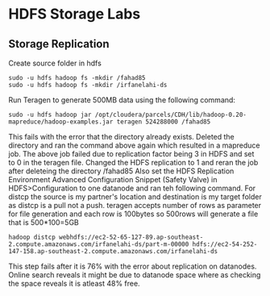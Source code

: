 # HDFS Storage Labs
## Storage Replication

Create source folder in hdfs
```
sudo -u hdfs hadoop fs -mkdir /fahad85
sudo -u hdfs hadoop fs -mkdir /irfanelahi-ds
```

Run Teragen to generate 500MB data using the following command:
```
sudo -u hdfs hadoop jar /opt/cloudera/parcels/CDH/lib/hadoop-0.20-mapreduce/hadoop-examples.jar teragen 524288000 /fahad85
```
This fails with the error that the directory already exists. Deleted the directory and ran the command above again which resulted in a mapreduce job.
The above job failed due to replication factor being 3 in HDFS and set to 0 in the teragen file. Changed the HDFS replication to 1 and reran the job after deleteing the directory /fahad85
Also set the  HDFS Replication Environment Advanced Configuration Snippet (Safety Valve) in HDFS>Configuration to one datanode and ran teh following command. For distcp the source is my partner's location and destination is my target folder as distcp is a pull not a push.
teragen accepts number of rows as parameter for file generation and each row is 100bytes so 500rows will generate a file that is 500*100=5GB
```
hadoop distcp webhdfs://ec2-52-65-127-89.ap-southeast-2.compute.amazonaws.com/irfanelahi-ds/part-m-00000 hdfs://ec2-54-252-147-158.ap-southeast-2.compute.amazonaws.com/irfanelahi-ds
```

This step fails after it is 76% with the error about replication on datanodes. Online search reveals it might be due to datanode space where as checking the space reveals it is atleast 48% free. 